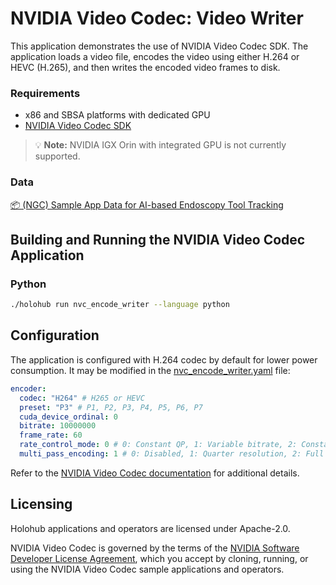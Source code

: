 # NVIDIA Video Codec: Video Writer

This application demonstrates the use of NVIDIA Video Codec SDK. The application loads a video file, encodes the video using either H.264 or HEVC (H.265), and then writes the encoded video frames to disk.

### Requirements

- x86 and SBSA platforms with dedicated GPU
- [NVIDIA Video Codec SDK](https://developer.nvidia.com/video-codec-sdk)

> 💡 **Note:** NVIDIA IGX Orin with integrated GPU is not currently supported.

### Data

[📦️ (NGC) Sample App Data for AI-based Endoscopy Tool Tracking](https://catalog.ngc.nvidia.com/orgs/nvidia/teams/clara-holoscan/resources/holoscan_endoscopy_sample_data)

## Building and Running the NVIDIA Video Codec Application

### Python

```bash
./holohub run nvc_encode_writer --language python
```

## Configuration

The application is configured with H.264 codec by default for lower power consumption. It may be modified in the [nvc_encode_writer.yaml](./nvc_encode_writer.yaml) file:

```yaml
encoder:
  codec: "H264" # H265 or HEVC
  preset: "P3" # P1, P2, P3, P4, P5, P6, P7
  cuda_device_ordinal: 0
  bitrate: 10000000
  frame_rate: 60
  rate_control_mode: 0 # 0: Constant QP, 1: Variable bitrate, 2: Constant bitrate
  multi_pass_encoding: 1 # 0: Disabled, 1: Quarter resolution, 2: Full resolution
```

Refer to the [NVIDIA Video Codec documentation](https://docs.nvidia.com/video-technologies/video-codec-sdk/13.0/nvenc-video-encoder-api-prog-guide/) for additional details.

## Licensing

Holohub applications and operators are licensed under Apache-2.0.

NVIDIA Video Codec is governed by the terms of the [NVIDIA Software Developer License Agreement](https://developer.nvidia.com/designworks/sdk-samples-tools-software-license-agreement), which you accept by cloning, running, or using the NVIDIA Video Codec sample applications and operators.
